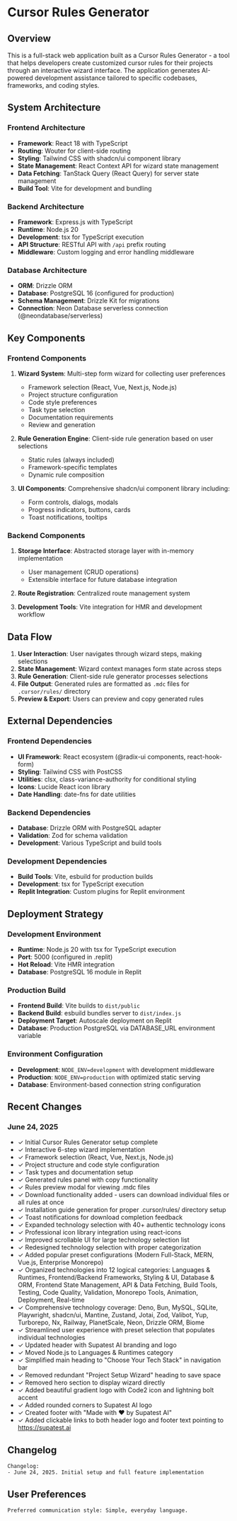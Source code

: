 # Cursor Rules Generator

## Overview

This is a full-stack web application built as a Cursor Rules Generator - a tool that helps developers create customized cursor rules for their projects through an interactive wizard interface. The application generates AI-powered development assistance tailored to specific codebases, frameworks, and coding styles.

## System Architecture

### Frontend Architecture
- **Framework**: React 18 with TypeScript
- **Routing**: Wouter for client-side routing
- **Styling**: Tailwind CSS with shadcn/ui component library
- **State Management**: React Context API for wizard state management
- **Data Fetching**: TanStack Query (React Query) for server state management
- **Build Tool**: Vite for development and bundling

### Backend Architecture
- **Framework**: Express.js with TypeScript
- **Runtime**: Node.js 20
- **Development**: tsx for TypeScript execution
- **API Structure**: RESTful API with `/api` prefix routing
- **Middleware**: Custom logging and error handling middleware

### Database Architecture
- **ORM**: Drizzle ORM
- **Database**: PostgreSQL 16 (configured for production)
- **Schema Management**: Drizzle Kit for migrations
- **Connection**: Neon Database serverless connection (@neondatabase/serverless)

## Key Components

### Frontend Components
1. **Wizard System**: Multi-step form wizard for collecting user preferences
   - Framework selection (React, Vue, Next.js, Node.js)
   - Project structure configuration
   - Code style preferences
   - Task type selection
   - Documentation requirements
   - Review and generation

2. **Rule Generation Engine**: Client-side rule generation based on user selections
   - Static rules (always included)
   - Framework-specific templates
   - Dynamic rule composition

3. **UI Components**: Comprehensive shadcn/ui component library including:
   - Form controls, dialogs, modals
   - Progress indicators, buttons, cards
   - Toast notifications, tooltips

### Backend Components
1. **Storage Interface**: Abstracted storage layer with in-memory implementation
   - User management (CRUD operations)
   - Extensible interface for future database integration

2. **Route Registration**: Centralized route management system
3. **Development Tools**: Vite integration for HMR and development workflow

## Data Flow

1. **User Interaction**: User navigates through wizard steps, making selections
2. **State Management**: Wizard context manages form state across steps
3. **Rule Generation**: Client-side rule generator processes selections
4. **File Output**: Generated rules are formatted as `.mdc` files for `.cursor/rules/` directory
5. **Preview & Export**: Users can preview and copy generated rules

## External Dependencies

### Frontend Dependencies
- **UI Framework**: React ecosystem (@radix-ui components, react-hook-form)
- **Styling**: Tailwind CSS with PostCSS
- **Utilities**: clsx, class-variance-authority for conditional styling
- **Icons**: Lucide React icon library
- **Date Handling**: date-fns for date utilities

### Backend Dependencies
- **Database**: Drizzle ORM with PostgreSQL adapter
- **Validation**: Zod for schema validation
- **Development**: Various TypeScript and build tools

### Development Dependencies
- **Build Tools**: Vite, esbuild for production builds
- **Development**: tsx for TypeScript execution
- **Replit Integration**: Custom plugins for Replit environment

## Deployment Strategy

### Development Environment
- **Runtime**: Node.js 20 with tsx for TypeScript execution
- **Port**: 5000 (configured in .replit)
- **Hot Reload**: Vite HMR integration
- **Database**: PostgreSQL 16 module in Replit

### Production Build
- **Frontend Build**: Vite builds to `dist/public`
- **Backend Build**: esbuild bundles server to `dist/index.js`
- **Deployment Target**: Autoscale deployment on Replit
- **Database**: Production PostgreSQL via DATABASE_URL environment variable

### Environment Configuration
- **Development**: `NODE_ENV=development` with development middleware
- **Production**: `NODE_ENV=production` with optimized static serving
- **Database**: Environment-based connection string configuration

## Recent Changes

### June 24, 2025
- ✓ Initial Cursor Rules Generator setup complete
- ✓ Interactive 6-step wizard implementation
- ✓ Framework selection (React, Vue, Next.js, Node.js)
- ✓ Project structure and code style configuration
- ✓ Task types and documentation setup
- ✓ Generated rules panel with copy functionality
- ✓ Rules preview modal for viewing .mdc files
- ✓ Download functionality added - users can download individual files or all rules at once
- ✓ Installation guide generation for proper .cursor/rules/ directory setup
- ✓ Toast notifications for download completion feedback
- ✓ Expanded technology selection with 40+ authentic technology icons
- ✓ Professional icon library integration using react-icons
- ✓ Improved scrollable UI for large technology selection list
- ✓ Redesigned technology selection with proper categorization
- ✓ Added popular preset configurations (Modern Full-Stack, MERN, Vue.js, Enterprise Monorepo)
- ✓ Organized technologies into 12 logical categories: Languages & Runtimes, Frontend/Backend Frameworks, Styling & UI, Database & ORM, Frontend State Management, API & Data Fetching, Build Tools, Testing, Code Quality, Validation, Monorepo Tools, Animation, Deployment, Real-time
- ✓ Comprehensive technology coverage: Deno, Bun, MySQL, SQLite, Playwright, shadcn/ui, Mantine, Zustand, Jotai, Zod, Valibot, Yup, Turborepo, Nx, Railway, PlanetScale, Neon, Drizzle ORM, Biome
- ✓ Streamlined user experience with preset selection that populates individual technologies
- ✓ Updated header with Supatest AI branding and logo
- ✓ Moved Node.js to Languages & Runtimes category
- ✓ Simplified main heading to "Choose Your Tech Stack" in navigation bar
- ✓ Removed redundant "Project Setup Wizard" heading to save space
- ✓ Removed hero section to display wizard directly
- ✓ Added beautiful gradient logo with Code2 icon and lightning bolt accent
- ✓ Added rounded corners to Supatest AI logo
- ✓ Created footer with "Made with ❤️ by Supatest AI"
- ✓ Added clickable links to both header logo and footer text pointing to https://supatest.ai

## Changelog

```
Changelog:
- June 24, 2025. Initial setup and full feature implementation
```

## User Preferences

```
Preferred communication style: Simple, everyday language.
```